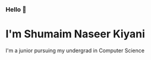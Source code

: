 ### Hello 👋
<h1>I'm Shumaim Naseer Kiyani</h1>
<p>I'm a junior pursuing my undergrad in Computer Science</p>
